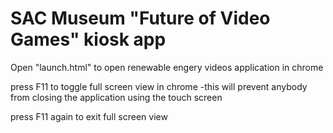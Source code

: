 # SAC Museum "Future of Video Games" kiosk app

Open "launch.html" to open renewable engery videos application in chrome

press F11 to toggle full screen view in chrome
	-this will prevent anybody from closing the application using the touch screen

press F11 again to exit full screen view
